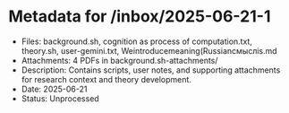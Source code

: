 # Metadata for /inbox/2025-06-21-1

- Files: background.sh, cognition as process of computation.txt, theory.sh, user-gemini.txt, Weintroducemeaning(Russianсмыслis.md
- Attachments: 4 PDFs in background.sh-attachments/
- Description: Contains scripts, user notes, and supporting attachments for research context and theory development.
- Date: 2025-06-21
- Status: Unprocessed

